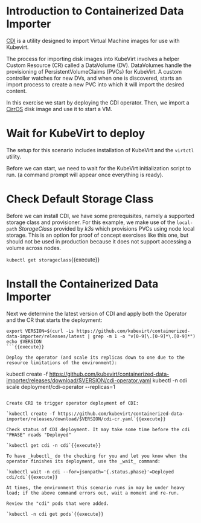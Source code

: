 # Introduction to Containerized Data Importer

[CDI](https://github.com/kubevirt/containerized-data-importer) is a utility designed to import Virtual Machine images for use with Kubevirt.

The process for importing disk images into KubeVirt involves a helper Custom Resource (CR) called a DataVolume (DV). DataVolumes handle the provisioning of PersistentVolumeClaims (PVCs) for KubeVirt. A custom controller watches for new DVs, and when one is discovered, starts an import process to create a new PVC into which it will import the desired content.

In this exercise we start by deploying the CDI operator. Then, we import a [CirrOS](https://github.com/cirros-dev/cirros) disk image and use it to start a VM.

# Wait for KubeVirt to deploy

The setup for this scenario includes installation of KubeVirt and the `virtctl` utility.

Before we can start, we need to wait for the KubeVirt initialization script to run. (a command prompt will appear once everything is ready).

# Check Default Storage Class

Before we can install CDI, we have some prerequisites, namely a supported storage class and provisioner. For this example, we make use of the `local-path` _StorageClass_ provided by _k3s_ which provisions PVCs using node local storage. This is an option for proof of concept exercises like this one, but should not be used in production because it does not support accessing a volume across nodes.

`kubectl get storageclass`{{execute}}

# Install the Containerized Data Importer

Next we determine the latest version of CDI and apply both the Operator and the CR that starts the deployment:

```
export VERSION=$(curl -Ls https://github.com/kubevirt/containerized-data-importer/releases/latest | grep -m 1 -o "v[0-9]\.[0-9]*\.[0-9]*")
echo $VERSION
```{{execute}}

Deploy the operator (and scale its replicas down to one due to the resource limitations of the environment):

```
kubectl create -f https://github.com/kubevirt/containerized-data-importer/releases/download/$VERSION/cdi-operator.yaml
kubectl -n cdi scale deployment/cdi-operator --replicas=1
```{{execute}}

Create CRD to trigger operator deployment of CDI:

`kubectl create -f https://github.com/kubevirt/containerized-data-importer/releases/download/$VERSION/cdi-cr.yaml`{{execute}}

Check status of CDI deployment. It may take some time before the cdi "PHASE" reads "Deployed"

`kubectl get cdi -n cdi`{{execute}}

To have _kubectl_ do the checking for you and let you know when the operator finishes its deployment, use the _wait_ command:

`kubectl wait -n cdi --for=jsonpath='{.status.phase}'=Deployed cdi/cdi`{{execute}}

At times, the environment this scenario runs in may be under heavy load; if the above command errors out, wait a moment and re-run.

Review the "cdi" pods that were added.

`kubectl -n cdi get pods`{{execute}}
